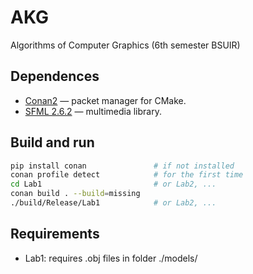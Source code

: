 # AKG
Algorithms of Computer Graphics (6th semester BSUIR)

## Dependences

- [Conan2](https://conan.io/) — packet manager for CMake.
- [SFML 2.6.2](https://www.sfml-dev.org/) — multimedia library.

## Build and run

   ```bash
   pip install conan               # if not installed
   conan profile detect            # for the first time
   cd Lab1                         # or Lab2, ...
   conan build . --build=missing
   ./build/Release/Lab1            # or Lab2, ...
   ```

## Requirements

- Lab1: requires .obj files in folder ./models/
